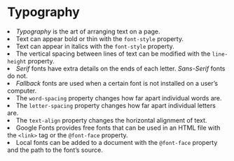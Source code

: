 <h1>Typography</h1>

<li><em>Typography</em> is the art of arranging text on a page.<br>
<li>Text can appear bold or thin with the <code class="code__2rdF32qjRVp7mMVBHuPwDS">font-style</code> property.<br>
<li>Text can appear in italics with the <code class="code__2rdF32qjRVp7mMVBHuPwDS">font-style</code> property.<br>
<li>The vertical spacing between lines of text can be modified with the <code class="code__2rdF32qjRVp7mMVBHuPwDS">line-height</code> property.<br>
<li><em>Serif</em> fonts have extra details on the ends of each letter. <em>Sans-Serif</em> fonts do not.<br>
<li><em>Fallback</em> fonts are used when a certain font is not installed on a user’s computer.<br>
<li>The <code class="code__2rdF32qjRVp7mMVBHuPwDS">word-spacing</code> property changes how far apart individual words are.<br>
<li>The <code class="code__2rdF32qjRVp7mMVBHuPwDS">letter-spacing</code> property changes how far apart individual letters are.<br>
<li>The <code class="code__2rdF32qjRVp7mMVBHuPwDS">text-align</code> property changes the horizontal alignment of text.<br>
<li>Google Fonts provides free fonts that can be used in an HTML file with the <code class="code__2rdF32qjRVp7mMVBHuPwDS">&lt;link&gt;</code> tag or the <code class="code__2rdF32qjRVp7mMVBHuPwDS">@font-face</code> property.<br>
<li>Local fonts can be added to a document with the <code class="code__2rdF32qjRVp7mMVBHuPwDS">@font-face</code> property and the path to the font’s source.
